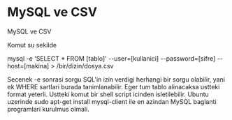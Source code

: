 # MySQL ve CSV


MySQL ve CSV




Komut su sekilde

mysql -e 'SELECT * FROM [tablo]' --user=[kullanici] --password=[sifre] --host=[makina] > /bir/dizin/dosya.csv

Secenek -e sonrasi sorgu SQL'in izin verdigi herhangi bir sorgu olabilir, yani ek WHERE sartlari burada tanimlanabilir. Eger tum tablo alinacaksa ustteki format yeterli. Ustteki komut bir shell script icinden isletilebilir. Ubuntu uzerinde sudo apt-get install mysql-client ile en azindan MySQL baglanti programlari kurulmus olmali.





